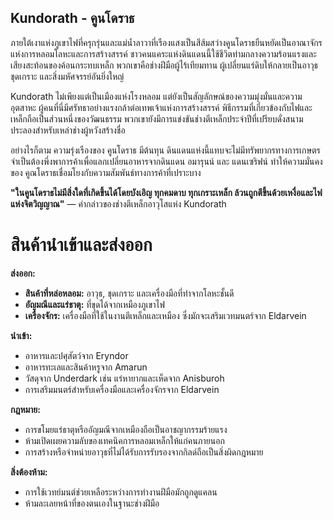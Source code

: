 ## **Kundorath \- คูนโดราธ** 

ภายใต้เงาแห่งภูเขาไฟที่ครุกรุ่นและแม่น้ำลาวาที่เรืองแสงเป็นสีส้มสว่างคูนโดราธยืนหยัดเป็นอาณาจักรแห่งการหลอมโลหะและการสร้างสรรค์ ชาวคนแคระแห่งดินแดนนี้ใช้ชีวิตท่ามกลางความร้อนแรงและเสียงสะท้อนของค้อนกระทบเหล็ก พวกเขาคือช่างฝีมือผู้ไร้เทียมทาน ผู้เปลี่ยนแร่ดิบให้กลายเป็นอาวุธ ชุดเกราะ และสิ่งมหัศจรรย์อันยิ่งใหญ่

Kundorath ไม่เพียงแต่เป็นเมืองแห่งโรงหลอม แต่ยังเป็นสัญลักษณ์ของความมุ่งมั่นและความอุตสาหะ ผู้คนที่นี่มีศรัทธาอย่างแรงกล้าต่อเทพเจ้าแห่งการสร้างสรรค์ พิธีกรรมที่เกี่ยวข้องกับไฟและเหล็กถือเป็นส่วนหนึ่งของวัฒนธรรม พวกเขายังมีการแข่งขันช่างตีเหล็กประจำปีที่เปรียบดั่งสนามประลองสำหรับเหล่าช่างผู้หวังสร้างชื่อ

อย่างไรก็ตาม ความรุ่งเรืองของ คูนโดราธ มีต้นทุน ดินแดนแห่งนี้แทบจะไม่มีทรัพยากรทางการเกษตร จำเป็นต้องพึ่งพาการค้าเพื่อแลกเปลี่ยนอาหารจากดินแดน อมารุนน์ และ แดนเซริฟน์ ทำให้ความมั่นคงของ คูณโดราธเชื่อมโยงกับความสัมพันธ์ทางการค้าที่เปราะบาง

**"ในคูนโดราธไม่มีสิ่งใดที่เกิดขึ้นได้โดยบังเอิญ ทุกคมดาบ ทุกเกราะเหล็ก ล้วนถูกตีขึ้นด้วยเหงื่อและไฟแห่งจิตวิญญาณ"** — คำกล่าวของช่างตีเหล็กอาวุโสแห่ง Kundorath


# สินค้านำเข้าและส่งออก

**ส่งออก:**

* **สินค้าที่หล่อหลอม:** อาวุธ, ชุดเกราะ และเครื่องมือที่ทำจากโลหะชั้นดี  
* **อัญมณีและแร่ธาตุ:** ที่ขุดได้จากเหมืองภูเขาไฟ  
* **เครื่องจักร:** เครื่องมือที่ใช้ในงานตีเหล็กและเหมือง ซึ่งมักจะเสริมเวทมนตร์จาก Eldarvein

**นำเข้า:**

* อาหารและปศุสัตว์จาก Eryndor  
* อาหารทะเลและสินค้าหรูจาก Amarun  
* วัสดุจาก Underdark เช่น แร่หายากและเห็ดจาก Anisburoh  
* การเสริมมนตร์สำหรับเครื่องมือและเครื่องจักรจาก Eldarvein

**กฎหมาย:**

* การขโมยแร่ธาตุหรืออัญมณีจากเหมืองถือเป็นอาชญากรรมร้ายแรง  
* ห้ามเปิดเผยความลับของเทคนิคการหลอมเหล็กให้แก่คนภายนอก  
* การสร้างหรือจำหน่ายอาวุธที่ไม่ได้รับการรับรองจากกิลด์ถือเป็นสิ่งผิดกฎหมาย

**สิ่งต้องห้าม:**

* การใช้เวทย์มนต์ช่วยเหลือระหว่างการทำงานฝีมือมักถูกดูแคลน  
* ห้ามละเลยหน้าที่ของตนเองในฐานะช่างฝีมือ